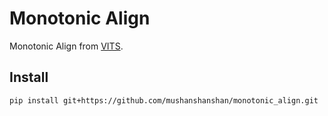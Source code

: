 # Monotonic Align

Monotonic Align from [VITS](https://github.com/jaywalnut310/vits).

## Install 

```bash
pip install git+https://github.com/mushanshanshan/monotonic_align.git
```
